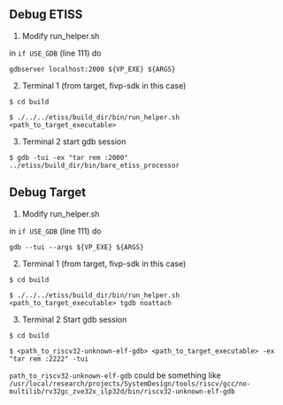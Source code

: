 ## Debug ETISS 
1. Modify run_helper.sh
 
in `if USE_GDB` (line 111) do    

`gdbserver localhost:2000 ${VP_EXE} ${ARGS}`
    
2. Terminal 1 (from target, fivp-sdk in this case)
 
`$ cd build`
  
`$ ./../../etiss/build_dir/bin/run_helper.sh <path_to_target_executable>`
  
3. Terminal 2 start gdb session

`$ gdb -tui -ex "tar rem :2000" ../etiss/build_dir/bin/bare_etiss_processor`
  
## Debug Target
1. Modify run_helper.sh
 
in `if USE_GDB` (line 111) do
  
`gdb --tui --args ${VP_EXE} ${ARGS}`
 
2. Terminal 1 (from target, fivp-sdk in this case)
 
`$ cd build`
    
`$ ./../../etiss/build_dir/bin/run_helper.sh <path_to_target_executable> tgdb noattach`
    
3. Terminal 2 Start gdb session 
 
`$ cd build`
  
`$ <path_to_riscv32-unknown-elf-gdb> <path_to_target_executable> -ex "tar rem :2222" -tui`
  
`path_to_riscv32-unknown-elf-gdb` could be something like `/usr/local/research/projects/SystemDesign/tools/riscv/gcc/no-multilib/rv32gc_zve32x_ilp32d/bin/riscv32-unknown-elf-gdb`
 
 
  

